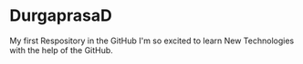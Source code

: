 # DurgaprasaD
My first Respository in the GitHub
I'm so excited to learn New Technologies with the help of the GitHub.
